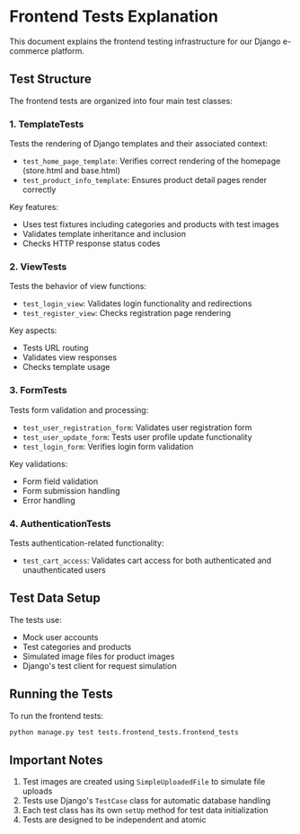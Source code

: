 # Frontend Tests Explanation

This document explains the frontend testing infrastructure for our Django e-commerce platform.

## Test Structure

The frontend tests are organized into four main test classes:

### 1. TemplateTests
Tests the rendering of Django templates and their associated context:
- `test_home_page_template`: Verifies correct rendering of the homepage (store.html and base.html)
- `test_product_info_template`: Ensures product detail pages render correctly

Key features:
- Uses test fixtures including categories and products with test images
- Validates template inheritance and inclusion
- Checks HTTP response status codes

### 2. ViewTests
Tests the behavior of view functions:
- `test_login_view`: Validates login functionality and redirections
- `test_register_view`: Checks registration page rendering

Key aspects:
- Tests URL routing
- Validates view responses
- Checks template usage

### 3. FormTests
Tests form validation and processing:
- `test_user_registration_form`: Validates user registration form
- `test_user_update_form`: Tests user profile update functionality
- `test_login_form`: Verifies login form validation

Key validations:
- Form field validation
- Form submission handling
- Error handling

### 4. AuthenticationTests
Tests authentication-related functionality:
- `test_cart_access`: Validates cart access for both authenticated and unauthenticated users

## Test Data Setup

The tests use:
- Mock user accounts
- Test categories and products
- Simulated image files for product images
- Django's test client for request simulation

## Running the Tests

To run the frontend tests:
```bash
python manage.py test tests.frontend_tests.frontend_tests
```

## Important Notes

1. Test images are created using `SimpleUploadedFile` to simulate file uploads
2. Tests use Django's `TestCase` class for automatic database handling
3. Each test class has its own `setUp` method for test data initialization
4. Tests are designed to be independent and atomic
